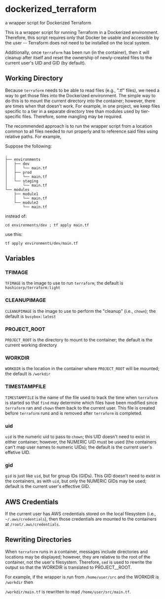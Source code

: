 # dockerized_terraform

a wrapper script for Dockerized Terraform

This is a wrapper script for running Terraform in a Dockerized
environment.  Therefore, this script requires only that Docker
be usable and accessible by the user -- Terraform does not need
to be installed on the local system.

Additionally, once `terraform` has been run (in the container),
then it will cleanup after itself and reset the ownership of
newly-created files to the current user's UID and GID (by
default).

## Working Directory

Because `terraform` needs to be able to read files (e.g., ".tf"
files), we need a way to get those files into the Dockerized
environment.  The simple way to do this is to mount the current
directory into the container; however, there are times when
that doesn't work.  For example, in one project, we keep files
specific to a tier in a separate directory tree than modules
used by tier-specific files.  Therefore, some mangling may be
required.

The recommended approach is to run the wrapper script from
a location common to all files needed to run properly and
to reference said files using relative paths.  For example,

Suppose the following:

```
.
├── environments
│   ├── dev
│   │   └── main.tf
│   ├── prod
│   │   └── main.tf
│   └── staging
│       └── main.tf
└── modules
    ├── module1
    │   └── main.tf
    └── module2
        └── main.tf
```

instead of:

```shell
cd environments/dev ; tf apply main.tf
```

use this:

```shell
tf apply environments/dev/main.tf
```

## Variables

### TFIMAGE

`TFIMAGE` is the image to use to run `terraform`; the default is `hashicorp/terraform:light`

### CLEANUPIMAGE

`CLEANUPIMAGE` is the image to use to perform the "cleanup" (i.e., `chown`); the default is `busybox:latest`

### PROJECT_ROOT

`PROJECT_ROOT` is the directory to mount to the container; the default is the current working directory

### WORKDIR

`WORKDIR` is the location in the container where `PROJECT_ROOT` will be mounted; the default is `/workdir`

### TIMESTAMPFILE

`TIMESTAMPFILE` is the name of the file used to track the time when `terraform` is started so that `find` may
determine which files have been modified since `terraform` ran and `chown` them back to the current user.
This file is created before `terraform` runs and is removed after `terraform` is completed.

### uid

`uid` is the numeric uid to pass to `chown`; this UID doesn't need to exist in either container; however, the
NUMERIC UID must be used (the containers can't map user names to numeric UIDs); the default is the current
user's effetive UID.

### gid

`gid` is just like `uid`, but for group IDs (GIDs).  This GID doesn't need to exist in the containers, as
with `uid`, but only the NUMERIC GIDs may be used; default is the current user's effective GID.

## AWS Credentials

If the current user has AWS credentials stored on the local filesystem (i.e., `~/.aws/credentials`), then
those credentials are mounted to the containers at `/root/.aws/credentials`.

## Rewriting Directories

When `terraform` runs in a container, messages include directories and locations may be displayed; however,
they are relative to the root of the container, not the user's filesystem.  Therefore, `sed` is used to
rewrite the output so that the WORKDIR is translated to PROJECT__ROOT.

For example, if the wrapper is run from `/home/user/src` and the WORKDIR is `/workdir` then

`/workdir/main.tf` is rewritten to read `/home/user/src/main.tf`.
